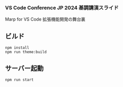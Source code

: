 ### VS Code Conference JP 2024 基調講演スライド

Marp for VS Code 拡張機能開発の舞台裏

## ビルド

```
npm install
npm run theme:build
```

## サーバー起動

```
npm run start
```
